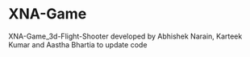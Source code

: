 # XNA-Game
XNA-Game_3d-Flight-Shooter developed by Abhishek Narain, Karteek Kumar and Aastha Bhartia
to update code
